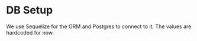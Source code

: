 
# DB Setup
We use Sequelize for the ORM and Postgres to connect to it. The values are hardcoded for now.